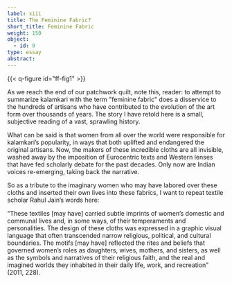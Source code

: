 ```yaml
---
label: xiii
title: The Feminine Fabric?
short_title: Feminine Fabric
weight: 150
object:
  - id: 9
type: essay
abstract:
---
```


{{< q-figure id="ff-fig1" >}}

As we reach the end of our patchwork quilt, note this, reader: to attempt to summarize kalamkari with the term "feminine fabric" does a disservice to the hundreds of artisans who have contributed to the evolution of the art form over thousands of years. The story I have retold here is a small, subjective reading of a vast, sprawling history.

What can be said is that women from all over the world were responsible for kalamkari’s popularity, in ways that both uplifted and endangered the original artisans. Now, the makers of these incredible cloths are all invisible, washed away by the imposition of Eurocentric texts and Western lenses that have fed scholarly debate for the past decades. Only now are Indian voices re-emerging, taking back the narrative.

So as a tribute to the imaginary women who may have labored over these cloths and inserted their own lives into these fabrics, I want to repeat textile scholar Rahul Jain’s words here:

“These textiles [may have] carried subtle imprints of women’s domestic and communal lives and, in some ways, of their temperaments and personalities. The design of these cloths was expressed in a graphic visual language that often transcended narrow religious, political, and cultural boundaries. The motifs [may have] reflected the rites and beliefs that governed women’s roles as daughters, wives, mothers, and sisters, as well as the symbols and narratives of their religious faith, and the real and imagined worlds they inhabited in their daily life, work, and recreation” (2011, 228).

